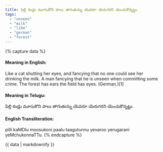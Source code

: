```yaml
---
title: పిల్లి కండ్లు మూసుకొని పాలు తాగుతున్ను యెవరూ యెరుగరని యెంచుకొన్నట్టు.
tags:
  - "unseen"
  - "milk"
  - "like"
  - "german"
  - "forest"
---
```


{% capture data %}
#### Meaning in English:
Like a cat shutting her eyes, and fancying that no one could see her drinking the milk.
A man fancying that he is unseen when committing some crime.
The forest has ears the field has eyes. (German.)[1]

#### Meaning in Telugu:
పిల్లి కండ్లు మూసుకొని పాలు తాగుతున్ను యెవరూ యెరుగరని యెంచుకొన్నట్టు.

#### English Transliteration:
pilli kaMDlu moosukoni paalu taagutunnu yevaroo yerugarani yeMchukonnaTTu.
{% endcapture %}

<div class="notice">{{ data | markdownify }}</div>

